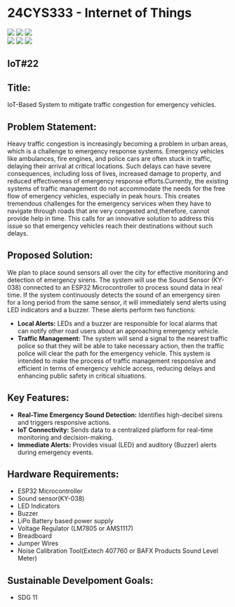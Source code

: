 # 24CYS333 - Internet of Things
![](https://img.shields.io/badge/Batch-22CYS-lightgreen) ![](https://img.shields.io/badge/UG-blue) ![](https://img.shields.io/badge/Subject-IoT-blue)
<br/>
![](https://img.shields.io/badge/Lecture-2-orange) ![](https://img.shields.io/badge/Practical-3-orange) ![](https://img.shields.io/badge/Credits-3-orange) <br/>

## IoT#22

## Title:
 IoT-Based System to mitigate traffic congestion for emergency vehicles.

 
## Problem Statement:
Heavy traffic congestion is increasingly becoming a problem in urban areas, which is a challenge to emergency response systems. Emergency vehicles like ambulances, fire engines, and police cars are often stuck in traffic, delaying their arrival at critical locations. Such delays can have severe consequences, including loss of lives, increased damage to property, and reduced effectiveness of emergency response efforts.Currently, the existing systems of traffic management do not accommodate the needs for the free flow of emergency vehicles, especially in peak hours. This creates tremendous challenges for the emergency services when they have to navigate through roads that are very congested and,therefore, cannot provide help in time. This calls for an innovative solution to address this issue so that emergency vehicles reach their destinations without such delays.

 
## Proposed Solution:
We plan to place sound sensors all over the city for effective monitoring and detection of emergency sirens. The system will use the Sound Sensor (KY-038) connected to an ESP32 Microcontroller to process sound data in real time. If the system continuously detects the sound of an emergency siren for a long period from the same sensor, it will immediately send alerts using LED indicators and a buzzer.
These alerts perform two functions:
- **Local Alerts:**
LEDs and a buzzer are responsible for local alarms that can notify other road users about an approaching emergency vehicle.
- **Traffic Management:**
The system will send a signal to the nearest traffic police so that they will be able to take necessary action, then the traffic police will clear the path for the emergency vehicle.
This system is intended to make the process of traffic management responsive and efficient in terms of emergency vehicle access, reducing delays and enhancing public safety in critical situations.


## Key Features:
- **Real-Time Emergency Sound Detection:** Identifies high-decibel sirens and triggers responsive actions.
- **IoT Connectivity:** Sends data to a centralized platform for real-time monitoring and decision-making.
- **Immediate Alerts:** Provides visual (LED) and auditory (Buzzer) alerts during emergency events.


## Hardware Requirements:
- ESP32 Microcontroller
- Sound sensor(KY-038)
- LED Indicators
- Buzzer
- LiPo Battery based power supply
- Voltage Regulator (LM7805 or AMS1117)
- Breadboard
- Jumper Wires
- Noise Calibration Tool(Extech 407760 or BAFX Products Sound Level Meter)


## Sustainable Develpoment Goals:  
- SDG 11
